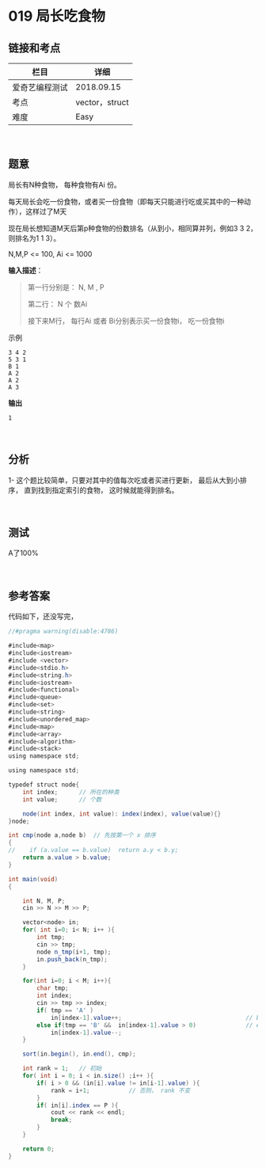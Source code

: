 # 019 局长吃食物

## 链接和考点

| 栏目           | 详细           |
| -------------- | -------------- |
| 爱奇艺编程测试 | 2018.09.15     |
| 考点           | vector，struct |
| 难度           | Easy           |

<br>

## 题意

局长有N种食物， 每种食物有Ai 份。

每天局长会吃一份食物，或者买一份食物（即每天只能进行吃或买其中的一种动作），这样过了M天

现在局长想知道M天后第p种食物的份数排名（从到小，相同算并列，例如3 3 2， 则排名为1 1 3）。

N,M,P <= 100, Ai <= 1000

**输入描述**：

>第一行分别是： N, M , P
>
>第二行： N 个 数Ai 
>
>接下来M行， 每行Ai 或者 Bi分别表示买一份食物i， 吃一份食物i

示例

```
3 4 2
5 3 1
B 1
A 2
A 2
A 3
```

**输出**

```
1
```



<br>

## 分析

1-  这个题比较简单，只要对其中的值每次吃或者买进行更新， 最后从大到小排序， 直到找到指定索引的食物， 这时候就能得到排名。

<br>

## 测试

A了100%

<br>

## 参考答案

代码如下，还没写完，

```java
//#pragma warning(disable:4786)

#include<map>
#include<iostream>
#include <vector>
#include<stdio.h>
#include<string.h>
#include<iostream>
#include<functional>
#include<queue>
#include<set>
#include<string>
#include<unordered_map>
#include<map>
#include<array>
#include<algorithm>
#include<stack>
using namespace std;

using namespace std;

typedef struct node{
    int index;      // 所在的种类
    int value;      // 个数

    node(int index, int value): index(index), value(value){}
}node;

int cmp(node a,node b)	// 先按第一个 x 排序
{
//    if (a.value == b.value)  return a.y < b.y;
    return a.value > b.value;
}

int main(void)
{

    int N, M, P;
    cin >> N >> M >> P;

    vector<node> in;
    for( int i=0; i< N; i++ ){
        int tmp;
        cin >> tmp;
        node n_tmp(i+1, tmp);
        in.push_back(n_tmp);
    }

    for(int i=0; i < M; i++){
        char tmp;
        int index;
        cin >> tmp >> index;
        if( tmp == 'A' )
            in[index-1].value++;        						   // buy
        else if(tmp == 'B' &&  in[index-1].value > 0)              // eat
            in[index-1].value--;
    }

    sort(in.begin(), in.end(), cmp);

    int rank = 1;   // 初始
    for( int i = 0; i < in.size() ;i++ ){
        if( i > 0 && (in[i].value != in[i-1].value) ){
            rank = i+1;           // 否则， rank 不变
        }
        if( in[i].index == P ){
            cout << rank << endl;
            break;
        }
    }

    return 0;
}


```



